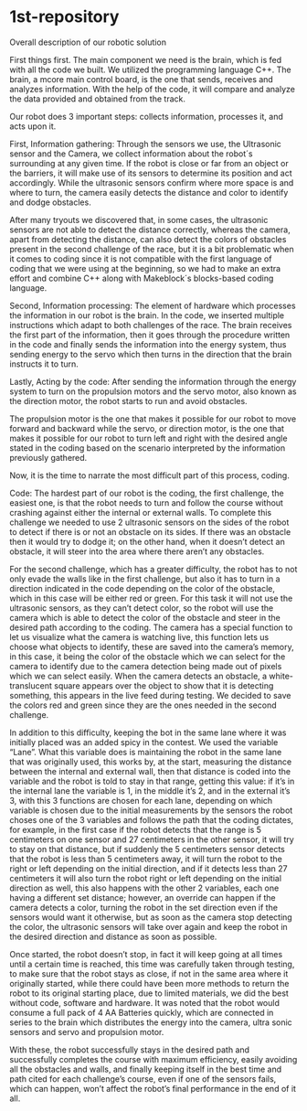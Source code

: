 # 1st-repository

 

Overall description of our robotic solution

 

First things first. The main component we need is the brain, which is fed with all the code we built. We utilized the programming language C++. The brain, a mcore main control board, is the one that sends, receives and analyzes information. With the help of the code, it will compare and analyze the data provided and obtained from the track.

Our robot does 3 important steps: collects information, processes it, and acts upon it.

First, Information gathering: Through the sensors we use, the Ultrasonic sensor and the Camera, we collect information about the robot´s surrounding at any given time. If the robot is close or far from an object or the barriers, it will make use of its sensors to determine its position and act accordingly. While the ultrasonic sensors confirm where more space is and where to turn, the camera easily detects the distance and color to identify and dodge obstacles.

After many tryouts we discovered that, in some cases, the ultrasonic sensors are not able to detect the distance correctly, whereas the camera, apart from detecting the distance, can also detect the colors of obstacles present in the second challenge of the race, but it is a bit problematic when it comes to coding since it is not compatible with the first language of coding that we were using at the beginning, so we had to make an extra effort and combine C++ along with Makeblock´s blocks-based coding language.

Second, Information processing: The element of hardware which processes the information in our robot is the brain. In the code, we inserted multiple instructions which adapt to both challenges of the race. The brain receives the first part of the information, then it goes through the procedure written in the code and finally sends the information into the energy system, thus sending energy to the servo which then turns in the direction that the brain instructs it to turn.

Lastly, Acting by the code: After sending the information through the energy system to turn on the propulsion motors and the servo motor, also known as the direction motor, the robot starts to run and avoid obstacles.

The propulsion motor is the one that makes it possible for our robot to move forward and backward while the servo, or direction motor, is the one that makes it possible for our robot to turn left and right with the desired angle stated in the coding based on the scenario interpreted by the information previously gathered.

 

Now, it is the time to narrate the most difficult part of this process, coding.

Code: The hardest part of our robot is the coding, the first challenge, the easiest one, is that the robot needs to turn and follow the course without crashing against either the internal or external walls. To complete this challenge we needed to use 2 ultrasonic sensors on the sides of the robot to detect if there is or not an obstacle on its sides. If there was an obstacle then it would try to dodge it; on the other hand, when it doesn’t detect an obstacle,  it will steer into the area where there aren’t any obstacles.


For the second challenge, which has a greater difficulty, the robot has to not only evade the walls like in the first challenge, but also it has to turn in a direction indicated in the code depending on the color of the obstacle, which in this case will be either red or green. For this task it will not use the ultrasonic sensors, as they can’t detect color, so the robot will use the camera which is able to detect the color of the obstacle and steer in the desired path according to the coding. The camera has a special function to let us visualize what the camera is watching live, this function lets us choose what objects to identify, these are saved into the camera’s memory, in this case, it being the color of the obstacle which we can select for the camera to identify due to the camera detection being made out of pixels which we can select easily. When the camera detects an obstacle, a white-translucent square appears over the object to show that it is detecting something, this appears in the live feed during testing. We decided to save the colors red and green since they are the ones needed in the second challenge.

 

In addition to this difficulty, keeping the bot in the same lane where it was initially placed was an added spicy in the contest. We used the variable “Lane”. What this variable does is maintaining the robot in the same lane that was originally used, this works by, at the start, measuring the distance between the internal and external wall, then that distance is coded into the variable and the robot is told to stay in that range, getting this value: if it’s in the internal lane the variable is 1, in the middle it’s 2, and in the external it’s 3, with this 3 functions are chosen for each lane, depending on which variable is chosen due to the initial measurements by the sensors the robot choses one of the 3 variables and follows the path that the coding dictates, for example, in the first case if the robot detects that the range is 5 centimeters on one sensor and 27 centimeters in the other sensor, it will try to stay on that distance, but if suddenly the 5 centimeters sensor detects that the robot is less than 5 centimeters away, it will turn the robot to the right or left depending on the initial direction, and if it detects less than 27 centimeters it will also turn the robot right or left depending on the initial direction as well, this also happens with the other 2 variables, each one having a different set distance; however, an override can happen if the camera detects a color, turning the robot in the set direction even if the sensors would want it otherwise, but as soon as the camera stop detecting the color, the ultrasonic sensors will take over again and keep the robot in the desired direction and distance as soon as possible.

 

Once started, the robot doesn’t stop, in fact it will keep going at all times until a certain time is reached, this time was carefully taken through testing, to make sure that the robot stays as close, if not in the same area where it originally started, while there could have been more methods to return the robot to its original starting place, due to limited materials, we did the best without code, software and hardware.
It was noted that the robot would consume a full pack of 4 AA Batteries quickly, which are connected in series to the brain which distributes the energy into the camera, ultra sonic sensors and servo and propulsion motor.

 

With these, the robot successfully stays in the desired path and successfully completes the course with maximum efficiency, easily avoiding all the obstacles and walls, and finally keeping itself in the best time and path cited for each challenge’s course, even if one of the sensors fails, which can happen, won’t affect the robot’s final performance in the end of it all.

